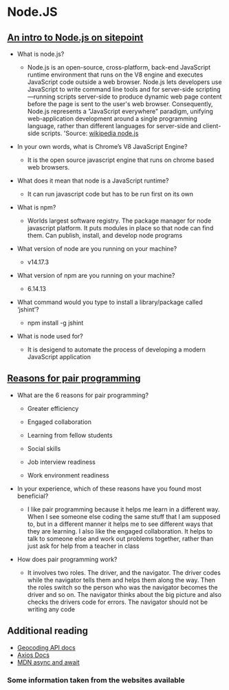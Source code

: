 # Node.JS

## [An intro to Node.js on sitepoint](https://www.sitepoint.com/an-introduction-to-node-js/)

* What is node.js?

  * Node.js is an open-source, cross-platform, back-end JavaScript runtime environment that runs on the V8 engine and executes JavaScript code outside a web browser. Node.js lets developers use JavaScript to write command line tools and for server-side scripting—running scripts server-side to produce dynamic web page content before the page is sent to the user's web browser. Consequently, Node.js represents a "JavaScript everywhere" paradigm, unifying web-application development around a single programming language, rather than different languages for server-side and client-side scripts. 'Source: [wikipedia node.js](https://en.wikipedia.org/wiki/Node.js)

* In your own words, what is Chrome’s V8 JavaScript Engine?

  * It is the open source javascript engine that runs on chrome based web browsers.

* What does it mean that node is a JavaScript runtime?

  * It can run javascript code but has to be run first on its own

* What is npm?

  * Worlds largest software registry. The package manager for node javascript platform. It puts modules in place so that node can find them. Can publish, install, and develop node programs

* What version of node are you running on your machine?

  * v14.17.3

* What version of npm are you running on your machine?

  * 6.14.13

* What command would you type to install a library/package called ‘jshint’?

  * npm install -g jshint

* What is node used for?

  * It is desigend to automate the process of developing a modern JavaScript application

## [Reasons for pair programming](https://www.codefellows.org/blog/6-reasons-for-pair-programming/)

* What are the 6 reasons for pair programming?

  * Greater efficiency

  * Engaged collaboration

  * Learning from fellow students

  * Social skills

  * Job interview readiness

  * Work environment readiness
  
* In your experience, which of these reasons have you found most beneficial?

  * I like pair programming because it helps me learn in a different way. When I see someone else coding the same stuff that I am supposed to, but in a different manner it helps me to see different ways that they are learning. I also like the engaged collaboration. It helps to talk to someone else and work out problems together, rather than just ask for help from a teacher in class

* How does pair programming work?

  * It involves two roles. The driver, and the navigator. The driver codes while the navigator tells them and helps them along the way. Then the roles switch so the person who was the navigator becomes the driver and so on. The navigator thinks about the big picture and also checks the drivers code for errors. The navigator should not be writing any code

## Additional reading

* [Geocoding API docs](https://locationiq.com/)
* [Axios Docs](https://www.npmjs.com/package/axios)
* [MDN async and await](https://www.npmjs.com/package/axios)

### Some information taken from the websites available
